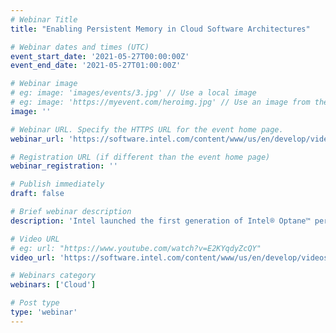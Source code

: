 ```yaml
---
# Webinar Title
title: "Enabling Persistent Memory in Cloud Software Architectures"

# Webinar dates and times (UTC)
event_start_date: '2021-05-27T00:00:00Z'
event_end_date: '2021-05-27T01:00:00Z'

# Webinar image
# eg: image: 'images/events/3.jpg' // Use a local image
# eg: image: 'https://myevent.com/heroimg.jpg' // Use an image from the event website
image: ''

# Webinar URL. Specify the HTTPS URL for the event home page.
webinar_url: 'https://software.intel.com/content/www/us/en/develop/videos/enabling-persistent-memory-in-cloud-software-architectures.html'

# Registration URL (if different than the event home page)
webinar_registration: ''

# Publish immediately
draft: false

# Brief webinar description
description: 'Intel launched the first generation of Intel® Optane™ persistent memory, and it is widely available from several vendors with full operating system support from both Microsoft Windows*, most Linux* distros, and file systems like ext4, XFS, and NTFS. Persistent memory is a technology that is byte-digestible, like DRAM, and has high capacity non-volatile storage capabilities. So, how do developers leverage persistent memory?'

# Video URL
# eg: url: "https://www.youtube.com/watch?v=E2KYqdyZcQY"
video_url: 'https://software.intel.com/content/www/us/en/develop/videos/enabling-persistent-memory-in-cloud-software-architectures.html'

# Webinars category
webinars: ['Cloud']

# Post type
type: 'webinar'
---
```

